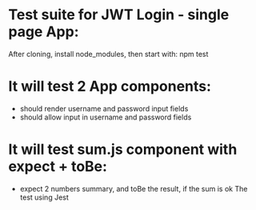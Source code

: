 # Test suite for JWT Login - single page App:
After cloning, install node_modules, then start with: npm test

# It will test 2 App components:
- should render username and password input fields
- should allow input in username and password fields

# It will test sum.js component with expect + toBe:
- expect 2 numbers summary, and toBe the result, if the sum is ok
The test using Jest
